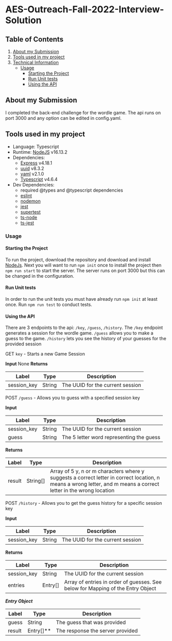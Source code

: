# AES-Outreach-Fall-2022-Interview-Solution 

## Table of Contents
1. [About my Submission](#About-my-Submission)
2. [Tools used in my project](#Tools-used-in-my-project)
3. [Technical Information](#Technical-Information)
	- [Usage](#Usage)
		- [Starting the Project](#Starting-the-Project)
		- [Run Unit tests](#Run-Unit-tests)
		- [Using the API](#Using-the-API)

## About my Submission
I completed the back-end challenge for the wordle game. The api runs on port 3000 and any option can be edited in config.yaml.

## Tools used in my project
- Language: Typescript
- Runtime: [NodeJS](http://nodejs.org/en/) v16.13.2
- Dependencies: 
	- [Express](https://www.npmjs.com/package/express) v4.18.1
	- [uuid](https://www.npmjs.com/package/uuid) v8.3.2
	- [yaml](https://www.npmjs.com/package/yaml) v2.1.0
	- [Typescript](https://www.npmjs.com/package/typescript) v4.6.4
- Dev Dependencies:
	- required @types and @typescript dependencies
	- [eslint](https://www.npmjs.com/package/eslint)
	- [nodemon](https://www.npmjs.com/package/nodemon)
	- [jest](https://www.npmjs.com/package/jest)
	- [supertest](https://www.npmjs.com/package/supertest)
	- [ts-node](https://www.npmjs.com/package/ts-node)
	- [ts-jest](https://www.npmjs.com/package/ts-jest)

### Usage

#### Starting the Project
To run the project, download the repository and download and install [NodeJs](https://nodejs.org/en/). Next you will want to run `npm init` once to install the project then `npm run start` to start the server. The server runs on port 3000 but this can be changed in the configuration.

#### Run Unit tests
In order to run the unit tests you must have already run `npm init` at least once. Run `npm run test` to conduct tests.

#### Using the API
There are 3 endpoints to the api: `/key`, `/guess`, `/history`. The `/key` endpoint generates a session for the wordle game. `/guess` allows you to make a guess to the game. `/history` lets you see the history of your guesses for the provided session

GET `key` - Starts a new Game Session 

**Input**
None
**Returns**

Label | Type | Description
--- | --- | ---
session_key | String | The UUID for the current session

POST `/guess` - Allows you to guess with a specified session key

**Input**

Label | Type | Description
--- | --- | ---
session_key | String | The UUID for the current session
guess | String | The 5 letter word representing the guess

**Returns**

Label | Type | Description
--- | --- | ---
result | String[] | Array of 5 y, n or m characters where y suggests a correct letter in correct location, n means a wrong letter, and m means a correct letter in the wrong location

POST `/history` - Allows you to get the guess history for a specific session key

**Input**

Label | Type | Description
--- | --- | ---
session_key | String | The UUID for the current session

**Returns**

Label | Type | Description
--- | --- | ---
session_key | String | The UUID for the current session
entries | Entry[] | Array of entries in order of guesses. See below for Mapping of the Entry Object

***Entry Object***

Label | Type | Description
--- | --- | ---
guess | String | The guess that was provided
result | Entry[]** | The response the server provided